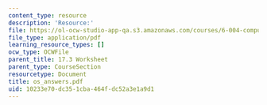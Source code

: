 ```yaml
---
content_type: resource
description: 'Resource:'
file: https://ol-ocw-studio-app-qa.s3.amazonaws.com/courses/6-004-computation-structures-spring-2017/10233e70dc351cba464fdc52a3e1a9d1_os_answers.pdf
file_type: application/pdf
learning_resource_types: []
ocw_type: OCWFile
parent_title: 17.3 Worksheet
parent_type: CourseSection
resourcetype: Document
title: os_answers.pdf
uid: 10233e70-dc35-1cba-464f-dc52a3e1a9d1
---
```

